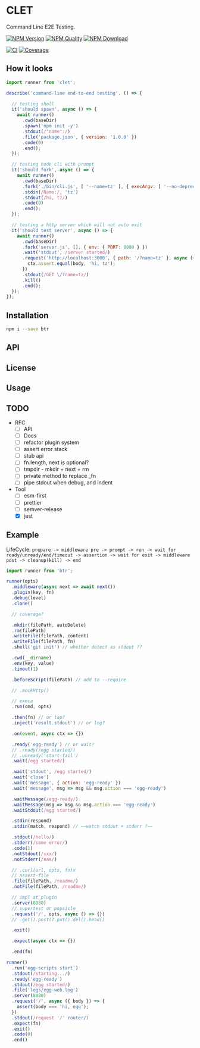 # CLET

Command Line E2E Testing.

[![NPM Version](https://img.shields.io/npm/v/btr.svg?style=flat-square)](https://npmjs.org/package/btr)
[![NPM Quality](http://npm.packagequality.com/shield/btr.svg?style=flat-square)](http://packagequality.com/#?package=btr)
[![NPM Download](https://img.shields.io/npm/dm/btr.svg?style=flat-square)](https://npmjs.org/package/btr)

[![CI](https://github.com/node-modules/btr/actions/workflows/nodejs.yml/badge.svg)](https://github.com/node-modules/btr/actions/workflows/nodejs.yml)
[![Coverage](https://img.shields.io/codecov/c/github/node-modules/btr.svg?style=flat-square)](https://codecov.io/gh/node-modules/btr)


## How it looks

```js
import runner from 'clet';

describe('command-line end-to-end testing', () => {

  // testing shell
  it('should spawn', async () => {
    await runner()
      .cwd(baseDir)
      .spawn('npm init -y')
      .stdout(/"name":/)
      .file('package.json', { version: '1.0.0' })
      .code(0)
      .end();
  });

  // testing node cli with prompt
  it('should fork', async () => {
    await runner()
      .cwd(baseDir)
      .fork('./bin/cli.js', [ '--name=tz' ], { execArgv: [ '--no-deprecation' ] })
      .stdin(/Name:/, 'tz')
      .stdout(/hi, tz/)
      .code(0)
      .end();
  });

  // testing a http server which will not auto exit
  it('should test server', async () => {
    await runner()
      .cwd(baseDir)
      .fork('server.js', [], { env: { PORT: 8080 } })
      .wait('stdout', /server started/)
      .request('http://localhost:3000', { path: '/?name=tz' }, async ({ ctx, body }) => {
        ctx.assert.equal(body, 'hi, tz');
      })
      .stdout(/GET \/?name=tz/)
      .kill()
      .end();
  });
});

```

## Installation

```bash
npm i --save btr
```

## API

## License

## Usage


## TODO

- RFC
  - [ ] API
  - [ ] Docs
  - [ ] refactor plugin system
  - [ ] assert error stack
  - [ ] stub api
  - [ ] fn.length, next is optional?
  - [ ] tmpdir - mkdir + next + rm
  - [ ] private method to replace _fn
  - [ ] pipe stdout when debug, and indent
- Tool
  - [ ] esm-first
  - [ ] prettier
  - [ ] semver-release
  - [x] jest

## Example

LifeCycle: `prepare -> middleware pre -> prompt -> run -> wait for ready/unready/end/timeout -> assertion -> wait for exit -> middleware post -> cleanup(kill) -> end`

```js
import runner from 'btr';

runner(opts)
  .middleware(async next => await next())
  .plugin(key, fn)
  .debug(level)
  .clone()

  // coverage?

  .mkdir(filePath, autoDelete)
  .rm(filePath)
  .writeFile(filePath, content)
  .writeFile(filePath, fn)
  .shell('git init') // whether detect as stdout ??

  .cwd(__dirname)
  .env(key, value)
  .timout(1)

  .beforeScript(filePath) // add to --require

  // .mockHttp()

  // execa
  .run(cmd, opts)

  .then(fn) // or tap?
  .inject('result.stdout') // or log?

  .on(event, async ctx => {})

  .ready('egg-ready') // or wait?
  // .ready(/egg started/)
  // .unready('start-fail')
  .wait(/egg started/)

  .wait('stdout', /egg started/)
  .wait('close')
  .wait('message', { action: 'egg-ready' })
  .wait('message', msg => msg && msg.action === 'egg-ready')

  .waitMessage(/egg-ready/)
  .waitMessage(msg => msg && msg.action === 'egg-ready')
  .waitStdout(/egg started/)

  .stdin(respond)
  .stdin(match, respond) // ~~watch stdout + stderr ?~~

  .stdout(/hello/)
  .stderr(/some error/)
  .code(1)
  .notStdout(/xxx/)
  .notStderr(/aaa/)

  // .curl(url, opts, fn)x
  // assert-file
  .file(filePath, /readme/)
  .notFile(filePath, /readme/)

  // impl at plugin
  .server(8080)
  // supertest or popsicle
  .request('/', opts, async () => {})
  // .get().post().put().del().head()

  .exit()

  .expect(async ctx => {})

  .end(fn)
```

```js
runner()
  .run('egg-scripts start')
  .stdout(/starting.../)
  .ready('egg-ready')
  .stdout(/egg started/)
  .file('logs/egg-web.log')
  .server(8080)
  .request('/', async ({ body }) => {
    assert(body === 'hi, egg');
  })
  .stdout(/request '/' router/)
  .expect(fn)
  .exit()
  .code(0)
  .end()
```
